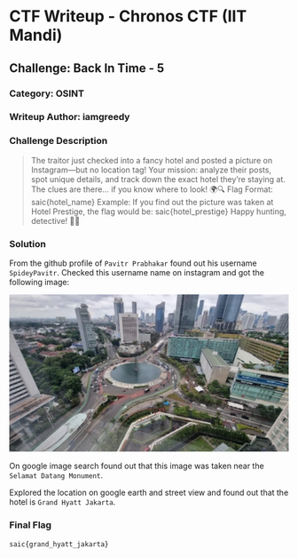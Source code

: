 # CTF Writeup - Chronos CTF (IIT Mandi)

## Challenge: Back In Time - 5 

### Category: OSINT

### Writeup Author: iamgreedy

### Challenge Description
> The traitor just checked into a fancy hotel and posted a picture on Instagram—but no location tag! Your mission: analyze their posts, spot unique details, and track down the exact hotel they’re staying at. The clues are there... if you know where to look! 🌍🔍
Flag Format: saic{hotel_name}
Example: If you find out the picture was taken at Hotel Prestige, the flag would be: saic{hotel_prestige}
Happy hunting, detective! 🕵️‍♂️

### Solution
From the github profile of `Pavitr Prabhakar` found out his username `SpideyPavitr`. Checked this username name on instagram and got the following image:

<img src="image.webp">

On google image search found out that this image was taken near the `Selamat Datang Monument`.

Explored the location on google earth and street view and found out that the hotel is `Grand Hyatt Jakarta`.

### Final Flag
```
saic{grand_hyatt_jakarta}
```

